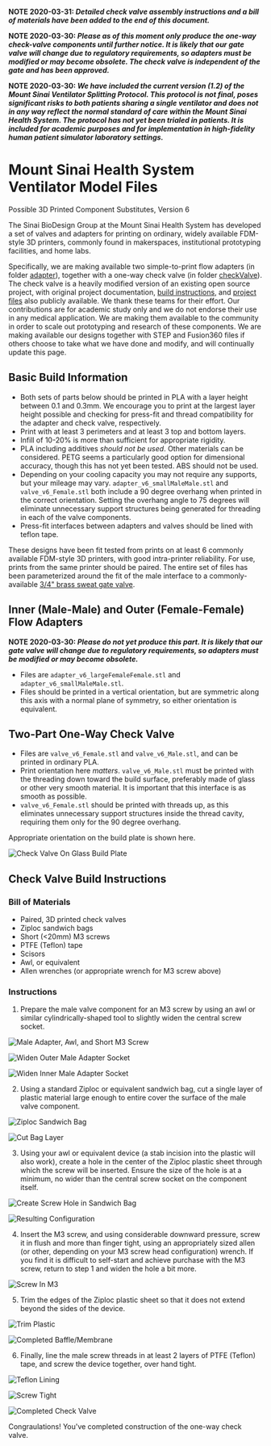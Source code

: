 **NOTE 2020-03-31: *Detailed check valve assembly instructions and a bill of materials have been added to the end of this document.***

**NOTE 2020-03-30: *Please as of this moment only produce the one-way check-valve components until further notice. It is likely that our gate valve will change due to regulatory requirements, so adapters must be modified or may become obsolete. The check valve is independent of the gate and has been approved.***

**NOTE 2020-03-30: *We have included the current version (1.2) of the Mount Sinai Ventilator Splitting Protocol. This protocol is not final, poses significant risks to both patients sharing a single ventilator and does not in any way reflect the normal standard of care within the Mount Sinai Health System. The protocol has not yet been trialed in patients. It is included for academic purposes and for implementation in high-fidelity human patient simulator laboratory settings.***

# Mount Sinai Health System Ventilator Model Files
Possible 3D Printed Component Substitutes, Version 6

The Sinai BioDesign Group at the Mount Sinai Health System has developed a set of valves and adapters for printing on ordinary, widely available FDM-style 3D printers, commonly found in makerspaces, institutional prototyping facilities, and home labs. 

Specifically, we are making available two simple-to-print flow adapters (in folder [adapter](https://github.com/acoastalfog/sinai-ventilator-components/blob/master/adapter)), together with a one-way check valve (in folder [checkValve](https://github.com/acoastalfog/sinai-ventilator-components/blob/master/checkValve)). The check valve is a heavily modified version of an existing open source project, with original project documentation, [build instructions](https://youtu.be/sCIX3egYKQM), and [project files](https://cad.onshape.com/documents/5c996e71d2872726995198bf/w/40c80b6ee82124a954fda09d/e/5520dc2a611624c9350b6dc1) also publicly available. We thank these teams for their effort. Our contributions are for academic study only and we do not endorse their use in any medical application. We are making them available to the community in order to scale out prototyping and research of these components. We are making available our designs together with STEP and Fusion360 files if others choose to take what we have done and modify, and will continually update this page.

## Basic Build Information
* Both sets of parts below should be printed in PLA with a layer height between 0.1 and 0.3mm. We encourage you to print at the largest layer height possible and checking for press-fit and thread compatibility for the adapter and check valve, respectively.
* Print with at least 3 perimeters and at least 3 top and bottom layers.
* Infill of 10-20% is more than sufficient for appropriate rigidity. 
* PLA including additives *should not be used*. Other materials can be considered. PETG seems a particularly good option for dimensional accuracy, though this has not yet been tested. ABS should not be used.
* Depending on your cooling capacity you may not require any supports, but your mileage may vary. `adapter_v6_smallMaleMale.stl` and `valve_v6_Female.stl` both include a 90 degree overhang when printed in the correct orientation. Setting the overhang angle to 75 degrees will eliminate unnecessary support structures being generated for threading in each of the valve components.
* Press-fit interfaces between adapters and valves should be lined with teflon tape.

These designs have been fit tested from prints on at least 6 commonly available FDM-style 3D printers, with good intra-printer reliability. For use, prints from the same printer should be paired. The entire set of files has been parameterized around the fit of the male interface to a commonly-available [3/4" brass sweat gate valve](https://www.homedepot.com/p/Everbilt-3-4-in-Brass-Sweat-x-Sweat-Gate-Valve-170-4-34-EB/308593230).

## Inner (Male-Male) and Outer (Female-Female) Flow Adapters
**NOTE 2020-03-30: *Please do not yet produce this part. It is likely that our gate valve will change due to regulatory requirements, so adapters must be modified or may become obsolete.***
* Files are `adapter_v6_largeFemaleFemale.stl` and `adapter_v6_smallMaleMale.stl`.
* Files should be printed in a vertical orientation, but are symmetric along this axis with a normal plane of symmetry, so either orientation is equivalent. 

## Two-Part One-Way Check Valve
* Files are `valve_v6_Female.stl` and `valve_v6_Male.stl`, and can be printed in ordinary PLA.
* Print orientation here *matters*. `valve_v6_Male.stl` must be printed with the threading down toward the build surface, preferably made of glass or other very smooth material. It is important that this interface is as smooth as possible.
* `valve_v6_Female.stl` should be printed with threads up, as this eliminates unnecessary support structures inside the thread cavity, requiring them only for the 90 degree overhang.

Appropriate orientation on the build plate is shown here.

![Check Valve On Glass Build Plate](https://github.com/acoastalfog/sinai-ventilator-components/blob/master/media/checkValveOnPlate.jpg)

## Check Valve Build Instructions
### Bill of Materials
* Paired, 3D printed check valves
* Ziploc sandwich bags
* Short (<20mm) M3 screws
* PTFE (Teflon) tape
* Scisors
* Awl, or equivalent
* Allen wrenches (or appropriate  wrench for M3 screw above)

### Instructions

1. Prepare the male valve component for an M3 screw by using an awl or similar cylindrically-shaped tool to slightly widen the central screw socket.

![Male Adapter, Awl, and Short M3 Screw](https://github.com/acoastalfog/sinai-ventilator-components/blob/master/media/Check_1.jpg)

![Widen Outer Male Adapter Socket](https://github.com/acoastalfog/sinai-ventilator-components/blob/master/media/Check_2.jpg)

![Widen Inner Male Adapter Socket](https://github.com/acoastalfog/sinai-ventilator-components/blob/master/media/Check_3.jpg)

2. Using a standard Ziploc or equivalent sandwich bag, cut a single layer of plastic material large enough to entire cover the surface of the male valve component.

![Ziploc Sandwich Bag](https://github.com/acoastalfog/sinai-ventilator-components/blob/master/media/Check_4.jpg)

![Cut Bag Layer](https://github.com/acoastalfog/sinai-ventilator-components/blob/master/media/Check_5.jpg)

3. Using your awl or equivalent device (a  stab incision into the plastic will also work), create a hole in the center of the Ziploc plastic sheet through which the screw will be inserted. Ensure the size of the hole is at a minimum, no wider than the central screw socket on the component itself.

![Create Screw Hole in Sandwich Bag](https://github.com/acoastalfog/sinai-ventilator-components/blob/master/media/Check_6.jpg)

![Resulting Configuration](https://github.com/acoastalfog/sinai-ventilator-components/blob/master/media/Check_7.jpg)

4. Insert the M3 screw, and using considerable downward pressure, screw it in flush and more than finger tight, using an appropriately sized allen (or other, depending on your M3 screw head configuration) wrench. If you find it is difficult to self-start and achieve purchase with the M3 screw, return to step 1 and widen the hole a bit more.

![Screw In M3](https://github.com/acoastalfog/sinai-ventilator-components/blob/master/media/Check_8.jpg)

5. Trim the edges of the Ziploc plastic sheet so that it does not extend beyond the sides of the device.

![Trim Plastic](https://github.com/acoastalfog/sinai-ventilator-components/blob/master/media/Check_9.jpg)

![Completed Baffle/Membrane](https://github.com/acoastalfog/sinai-ventilator-components/blob/master/media/Check_10.jpg)

6. Finally, line the male screw threads in at least 2 layers of PTFE (Teflon) tape, and screw the device together, over hand tight.

![Teflon Lining](https://github.com/acoastalfog/sinai-ventilator-components/blob/master/media/Check_11.jpg)

![Screw Tight](https://github.com/acoastalfog/sinai-ventilator-components/blob/master/media/Check_12.jpg)

![Completed Check Valve](https://github.com/acoastalfog/sinai-ventilator-components/blob/master/media/Check_13.jpg)

Congraulations! You've completed construction of the one-way check valve.
